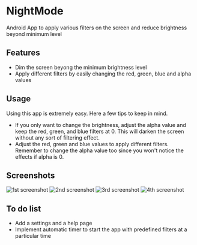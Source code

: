 # NightMode
Android App to apply various filters on the screen and reduce brightness beyond minimum level

## Features
* Dim the screen beyong the minimum brightness level
* Apply different filters by easily changing the red, green, blue and alpha values

## Usage
  Using this app is extremely easy. Here a few tips to keep in mind.
  * If you only want to change the brightness, adjust the alpha value and keep the red, green, and blue filters at 0. This will darken the screen without any sort of filtering effect.
  * Adjust the red, green and blue values to apply different filters. Remember to change the alpha value too since you won't notice the effects if alpha is 0. 
  
## Screenshots
 
![1st screenshot](https://raw.githubusercontent.com/sarbajitsaha/NightMode/master/Screenshots/1.png)
![2nd screenshot](https://raw.githubusercontent.com/sarbajitsaha/NightMode/master/Screenshots/2.png)
![3rd screenshot](https://raw.githubusercontent.com/sarbajitsaha/NightMode/master/Screenshots/3.png)
![4th screenshot](https://raw.githubusercontent.com/sarbajitsaha/NightMode/master/Screenshots/4.png)

## To do list
* Add a settings and a help page
* Implement automatic timer to start the app with predefined filters at a particular time
